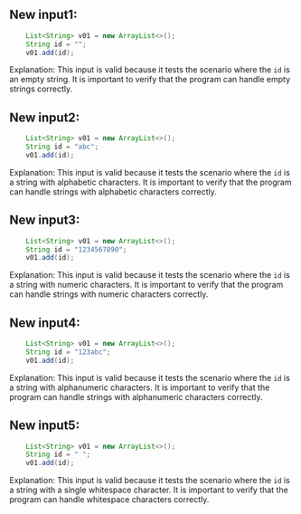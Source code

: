 ## New input1:
```java
    List<String> v01 = new ArrayList<>();
    String id = "";
    v01.add(id);
```
Explanation: This input is valid because it tests the scenario where the `id` is an empty string. It is important to verify that the program can handle empty strings correctly.

## New input2:
```java
    List<String> v01 = new ArrayList<>();
    String id = "abc";
    v01.add(id);
```
Explanation: This input is valid because it tests the scenario where the `id` is a string with alphabetic characters. It is important to verify that the program can handle strings with alphabetic characters correctly.

## New input3:
```java
    List<String> v01 = new ArrayList<>();
    String id = "1234567890";
    v01.add(id);
```
Explanation: This input is valid because it tests the scenario where the `id` is a string with numeric characters. It is important to verify that the program can handle strings with numeric characters correctly.

## New input4:
```java
    List<String> v01 = new ArrayList<>();
    String id = "123abc";
    v01.add(id);
```
Explanation: This input is valid because it tests the scenario where the `id` is a string with alphanumeric characters. It is important to verify that the program can handle strings with alphanumeric characters correctly.

## New input5:
```java
    List<String> v01 = new ArrayList<>();
    String id = " ";
    v01.add(id);
```
Explanation: This input is valid because it tests the scenario where the `id` is a string with a single whitespace character. It is important to verify that the program can handle whitespace characters correctly.
